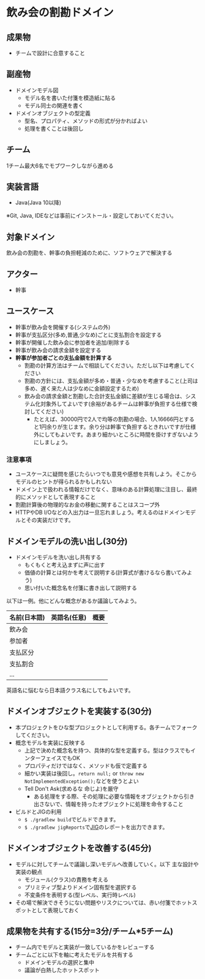 # 飲み会の割勘ドメイン

## 成果物

- チームで設計に合意すること

## 副産物

- ドメインモデル図
    - モデル名を書いた付箋を模造紙に貼る
    - モデル同士の関連を書く
- ドメインオブジェクトの型定義
    - 型名、プロパティ、メソッドの形式が分かればよい
    - 処理を書くことは後回し

## チーム

1チーム最大6名でモブワークしながら進める

## 実装言語

- Java(Java 10以降)

※Git, Java, IDEなどは事前にインストール・設定しておいてください。

## 対象ドメイン

飲み会の割勘を、幹事の負担軽減のために、ソフトウェアで解決する

## アクター

- 幹事

## ユースケース

- 幹事が飲み会を開催する(システムの外)
- 幹事が支払区分(多め,普通,少なめ)ごとに支払割合を設定する
- 幹事が開催した飲み会に参加者を追加/削除する
- 幹事が飲み会の請求金額を設定する  
- **幹事が参加者ごとの支払金額を計算する**
    - 割勘の計算方法はチームで相談してください。ただし以下は考慮してください
    - 割勘の方針には、支払金額が多め・普通・少なめを考慮すること(上司は多め、遅く来た人は少なめに金額設定するため)
    - 飲み会の請求金額と割勘した合計支払金額に差額が生じる場合は、システム化対象外してよいです(余裕があるチームは幹事が負担する仕様で検討してください)
        - たとえば、30000円で2人で均等の割勘の場合、1人16666円とすると1円余りが生じます。余り分は幹事で負担するときれいですが仕様外にしてもよいです。あまり細かいところに時間を掛けすぎないようにしましょう。

### 注意事項

- ユースケースに疑問を感じたらいつでも意見や感想を共有しよう。そこからモデルのヒントが得られるかもしれない
- ドメイン上で扱われる情報だけでなく、意味のある計算処理に注目し、最終的にメソッドとして表現すること
- 割勘計算後の物理的なお金の移動に関することはスコープ外
- HTTPやDB I/Oなどの入出力は一旦忘れましょう。考えるのはドメインモデルとその実装だけです。

## ドメインモデルの洗い出し(30分)

- ドメインモデルを洗い出し共有する
    - もくもくと考え込まずに声に出す
    - 価値の計算とは何かを考えて説明する(計算式が書けるなら書いてみよう)
    - 思い付いた概念名を付箋に書き出して説明する

以下は一例。他にどんな概念があるか議論してみよう。

|名前(日本語)|英語名(任意)|概要|
|---|----|---|
|飲み会|||
|参加者|||
|支払区分|||
|支払割合|||
|...|||

英語名に悩むなら日本語クラス名にしてもよいです。

## ドメインオブジェクトを実装する(30分)

- 本プロジェクトをひな型プロジェクトとして利用する。各チームでフォークしてください。
- 概念モデルを実装に反映する
    - 上記で決めた概念名を持つ、具体的な型を定義する。型はクラスでもインターフェイスでもOK
    - プロパティだけではなく、メソッドも仮で定義する
    - 細かい実装は後回し。`return null;` or `throw new NotImplementedException();`などを使うとよい
    - Tell Don't Ask(求めるな 命じよ)を厳守
        - ある処理をする際、その処理に必要な情報をオブジェクトから引き出さないで、情報を持ったオブジェクトに処理を命令すること
- ビルドとJIGの利用
    - `$ ./gradlew build`でビルドできます。
    - `$ ./gradlew jigReports`で[JIG](https://github.com/dddjava/jig)のレポートを出力できます。

## ドメインオブジェクトを改善する(45分)

- モデルに対してチームで議論し深いモデルへ改善していく。以下 主な設計や実装の観点
    - モジュール(クラス)の責務を考える
    - プリミティブ型よりドメイン固有型を選択する
    - 不変条件を表明する(型レベル、実行時レベル)
- その場で解決できそうにない問題やリスクについては、赤い付箋でホットスポットとして表現しておく

## 成果物を共有する(15分=3分/チーム*5チーム)

- チーム内でモデルと実装が一致しているかをレビューする
- チームごとに以下を軸に考えたモデルを共有する
    - ドメインモデルの選択と集中
    - 議論が白熱したホットスポット


